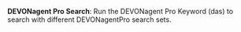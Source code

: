 **DEVONagent Pro Search**: Run the DEVONagent Pro Keyword (das) to search with different DEVONagentPro search sets.
